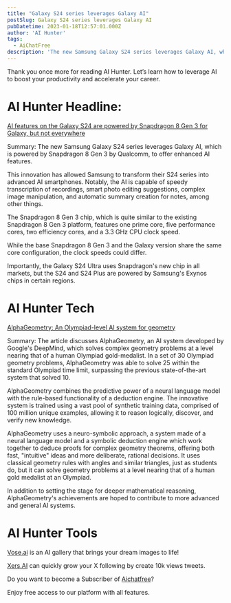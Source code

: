 ```yaml
---
title: "Galaxy S24 series leverages Galaxy AI"
postSlug: Galaxy S24 series leverages Galaxy AI
pubDatetime: 2023-01-18T12:57:01.000Z
author: 'AI Hunter'
tags:
  - AiChatFree
description: 'The new Samsung Galaxy S24 series leverages Galaxy AI, which is powered by Snapdragon 8 Gen 3 by Qualcomm, to offer enhanced AI features.'
---
```


Thank you once more for reading AI Hunter. Let’s learn how to leverage AI to boost your productivity and accelerate your career. 



# AI Hunter Headline:

[AI features on the Galaxy S24 are powered by Snapdragon 8 Gen 3 for Galaxy, but not everywhere](https://www.androidcentral.com/phones/samsung-galaxy-s24-snapdragon-8-gen-3-for-galaxy)

Summary: The new Samsung Galaxy S24 series leverages Galaxy AI, which is powered by Snapdragon 8 Gen 3 by Qualcomm, to offer enhanced AI features. 

This innovation has allowed Samsung to transform their S24 series into advanced AI smartphones. Notably, the AI is capable of speedy transcription of recordings, smart photo editing suggestions, complex image manipulation, and automatic summary creation for notes, among other things. 

The Snapdragon 8 Gen 3 chip, which is quite similar to the existing Snapdragon 8 Gen 3 platform, features one prime core, five performance cores, two efficiency cores, and a 3.3 GHz CPU clock speed. 

While the base Snapdragon 8 Gen 3 and the Galaxy version share the same core configuration, the clock speeds could differ. 

Importantly, the Galaxy S24 Ultra uses Snapdragon's new chip in all markets, but the S24 and S24 Plus are powered by Samsung's Exynos chips in certain regions.

# AI Hunter Tech

[AlphaGeometry: An Olympiad-level AI system for geometry](https://deepmind.google/discover/blog/alphageometry-an-olympiad-level-ai-system-for-geometry/)

Summary: The article discusses AlphaGeometry, an AI system developed by Google's DeepMind, which solves complex geometry problems at a level nearing that of a human Olympiad gold-medalist. In a set of 30 Olympiad geometry problems, AlphaGeometry was able to solve 25 within the standard Olympiad time limit, surpassing the previous state-of-the-art system that solved 10. 

AlphaGeometry combines the predictive power of a neural language model with the rule-based functionality of a deduction engine. The innovative system is trained using a vast pool of synthetic training data, comprised of 100 million unique examples, allowing it to reason logically, discover, and verify new knowledge.

AlphaGeometry uses a neuro-symbolic approach, a system made of a neural language model and a symbolic deduction engine which work together to deduce proofs for complex geometry theorems, offering both fast, "intuitive" ideas and more deliberate, rational decisions. It uses classical geometry rules with angles and similar triangles, just as students do, but it can solve geometry problems at a level nearing that of a human gold medalist at an Olympiad. 

In addition to setting the stage for deeper mathematical reasoning, AlphaGeometry's achievements are hoped to contribute to more advanced and general AI systems.

# AI Hunter Tools


[Vose.ai](https://vose.ai/) is an AI gallery that brings your dream images to life!


[Xers.AI](https://xers.ai/) can quickly grow your X following by create 10k views tweets.



Do you want to become a Subscriber of [Aichatfree](https://www.aichatfree.info/)?

Enjoy free access to our platform with all features.

